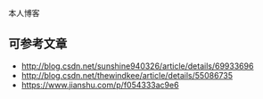 本人博客

## 可参考文章

* http://blog.csdn.net/sunshine940326/article/details/69933696
* http://blog.csdn.net/thewindkee/article/details/55086735
* https://www.jianshu.com/p/f054333ac9e6